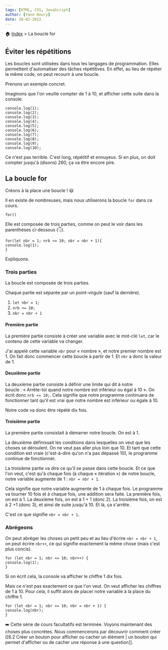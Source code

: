 ```yaml
---
tags: [HTML, CSS, JavaScript]
author: [Yann Houry]
date: 18-02-2022
---
```


🏠 [Index](https://github.com/YannHY/html-css-js/blob/main/index.md) > La boucle for

## Éviter les répétitions
Les boucles sont utilisées dans tous les langages de programmation. Elles permettent d'automatiser des tâches répétitives. En effet, au lieu de répéter le même code, on peut recourir à une boucle.

Prenons un exemple concret.

Imaginons que l'on veuille compter de 1 à 10, et afficher cette suite dans la console.

```JS
console.log(1);
console.log(2);
console.log(3);
console.log(4);
console.log(5);
console.log(6);
console.log(7);
console.log(8);
console.log(9);
console.log(10);
```

Ce n'est pas terrible. C'est long, répétitif et ennuyeux. Si en plus, on doit compter jusqu'à (disons) 260, ça va être encore pire.

## La boucle for
Créons à la place une boucle ! 😃 

Il en existe de nombreuses, mais nous utiliserons la boucle `for` dans ce cours.

```JS
for()
```

Elle est composée de trois parties, comme on peut le voir dans les parenthèses ci-dessous (👇).

```JS
for(let nbr = 1; nrb <= 10; nbr = nbr + 1){
console.log(1);
}
```

Expliquons.

### Trois parties
La boucle est composée de trois parties.

Chaque partie est séparée par un point-virgule (sauf la dernière).
1. `let nbr = 1;`
2. `nrb <= 10;`
3. `nbr = nbr + 1`

#### Première partie
La première partie consiste à créer une variable avec le mot-clé `let`, car le contenu de cette variable va changer.

J'ai appelé cette variable `nbr` pour « nombre », et notre premier nombre est 1. On fait donc commencer cette boucle à partir de 1. Et `nbr` a donc la valeur de 1.

#### Deuxième partie
La deuxième partie consiste à définir une limite qui dit à notre boucle : « Arrête-toi quand notre nombre est inférieur ou égal à 10 ». On écrit donc `nrb <= 10;`. Cela signifie que notre programme continuera de fonctionner tant qu'il est vrai que notre nombre est inférieur ou égale à 10.

Notre code va donc être répété dix fois.

#### Troisième partie
La première partie consistait à démarrer notre boucle. On est à 1.

La deuxième définissait les conditions dans lesquelles on veut que les choses se déroulent. On ne veut pas aller plus loin que 10. Et tant que cette condition est vraie (c'est-à-dire qu'on n'a pas dépassé 10), le programme continue de fonctionner.

La troisième partie va dire ce qu'il se passe dans cette boucle. Et ce que l'on veut, c'est qu'à chaque fois (à chaque « itération ») de notre boucle, notre variable augmente de 1 : `nbr = nbr + 1`.

Cela signifie que notre variable augmente de 1 à chaque fois. Le programme va tourner 10 fois et à chaque fois, une addition sera faite. La première fois, on est à 1. La deuxième fois, on est à 1 + 1 (donc 2). La troisième fois, on est à 2 +1 (donc 3), et ainsi de suite jusqu'à 10. Et là, ça s'arrête.

C'est ce que signifie `nbr = nbr + 1`.

### Abrégeons
On peut abréger les choses un petit peu et au lieu d'écrire `nbr = nbr + 1`, on peut écrire `nbr++`, ce qui signifie exactement la même chose (mais c'est plus concis).

```JS
for (let nbr = 1; nbr <= 10; nbr++) {
console.log(1);
}
```

Si on écrit cela, la console va afficher le chiffre 1 dix fois.

Mais ce n'est pas exactement ce que l'on veut. On veut afficher les chiffres de 1 à 10. Pour cela, il suffit alors de placer notre variable à la place du chiffre 1.

```JS
for (let nbr = 1; nbr <= 10; nbr = nbr + 1) {
console.log(nbr);
}
```

➡️ Cette série de cours facultatifs est terminée. Voyons maintenant des choses plus concrètes. Nous commencerons par découvrir comment créer [[6.2 Créer un bouton pour afficher ou cacher un élément | un bouton qui permet d'afficher ou de cacher une réponse à une question]].
